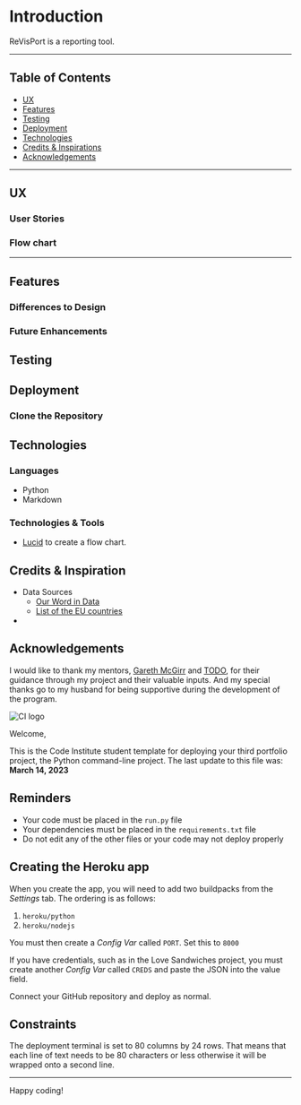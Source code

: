 # Introduction
ReVisPort is a reporting tool.

---

## Table of Contents
- [UX](#ux)
- [Features](#features)
- [Testing](#testing)
- [Deployment](#deployment)
- [Technologies](#technologies)
- [Credits & Inspirations](#credits&inspirations)
- [Acknowledgements](#acknowledgemetns)

---
## UX

### User Stories

### Flow chart


---
## Features

### Differences to Design
### Future Enhancements

## Testing

## Deployment


### Clone the Repository


## Technologies
### Languages
- Python
- Markdown

### Technologies & Tools
- [Lucid](https://lucid.app/documents#/documents?folder_id=recent) to create a flow chart.


## Credits & Inspiration
- Data Sources
    - [Our Word in Data](https://github.com/owid/co2-data/blob/master/owid-co2-codebook.csv)
    - [List of the EU countries](https://european-union.europa.eu/principles-countries-history/country-profiles_en)
- 



## Acknowledgements
I would like to thank my mentors, [Gareth McGirr](https://github.com/Gareth-McGirr) and [TODO](todo), for their guidance through my project and their valuable inputs. And my special thanks go to my husband for being supportive during the development of the program.

![CI logo](https://codeinstitute.s3.amazonaws.com/fullstack/ci_logo_small.png)

Welcome,

This is the Code Institute student template for deploying your third portfolio project, the Python command-line project. The last update to this file was: **March 14, 2023**

## Reminders

- Your code must be placed in the `run.py` file
- Your dependencies must be placed in the `requirements.txt` file
- Do not edit any of the other files or your code may not deploy properly

## Creating the Heroku app

When you create the app, you will need to add two buildpacks from the _Settings_ tab. The ordering is as follows:

1. `heroku/python`
2. `heroku/nodejs`

You must then create a _Config Var_ called `PORT`. Set this to `8000`

If you have credentials, such as in the Love Sandwiches project, you must create another _Config Var_ called `CREDS` and paste the JSON into the value field.

Connect your GitHub repository and deploy as normal.

## Constraints

The deployment terminal is set to 80 columns by 24 rows. That means that each line of text needs to be 80 characters or less otherwise it will be wrapped onto a second line.

---

Happy coding!
